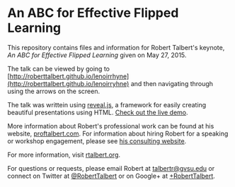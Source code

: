 An ABC for Effective Flipped Learning
=============================================================================

This repository contains files and information for Robert Talbert's keynote, _An ABC for Effective Flipped Learning_ given on May 27, 2015. 

The talk can be viewed by going to [http://roberttalbert.github.io/lenoirrhyne](http://roberttalbert.github.io/lenoirryhne) and then navigating through using the arrows on the screen. 

The talk was writtein using [reveal.js](http://lab.hakim.se/reveal-js/), a framework for easily creating beautiful presentations using HTML. [Check out the live demo](http://lab.hakim.se/reveal-js/).

More information about Robert's professional work can be found at his website, [proftalbert.com](http://proftalbert.com). For information about hiring Robert for a speaking or workshop engagement, please see [his consulting website](http://proftalbert.com/consulting). 

For more information, visit [rtalbert.org](http://rtalbert.org). 

For questions or requests, please email Robert at talbertr@gvsu.edu or connect on Twitter at [@RobertTalbert](http://twitter.com/RobertTalbert) or on Google+ at [+RobertTalbert](http://google.com/+RobertTalbert).